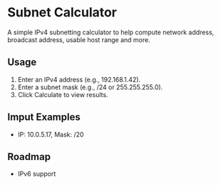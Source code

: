 # Subnet Calculator
A simple IPv4 subnetting calculator to help compute network address, broadcast address, usable host range and more.

## Usage
1. Enter an IPv4 address (e.g., 192.168.1.42).
2. Enter a subnet mask (e.g., /24 or 255.255.255.0).
3. Click Calculate to view results.

## Imput Examples
- IP: 10.0.5.17, Mask: /20  

## Roadmap
- IPv6 support

